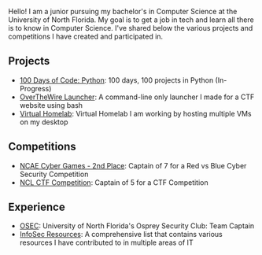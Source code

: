 Hello! I am a junior pursuing my bachelor's in Computer Science at the University of North Florida. My goal is to get a job in tech and learn all there is to know in Computer Science. I've shared below the various projects and competitions I have created and participated in.

## Projects 
- [100 Days of Code: Python](https://github.com/EdgarQuinones/100-Days-of-Python): 100 days, 100 projects in Python (In-Progress)
- [OverTheWire Launcher](https://github.com/EdgarQuinones/OverTheWire-Launcher): A command-line only launcher I made for a CTF website using bash
- [Virtual Homelab](https://github.com/EdgarQuinones/Virtual-HomeLab): Virtual Homelab I am working by hosting multiple VMs on my desktop

## Competitions
- [NCAE Cyber Games - 2nd Place](https://github.com/EdgarQuinones/NCAE-Red-vs-Blue-Competition/blob/main/README.md): Captain of 7 for a Red vs Blue Cyber Security Competition
- [NCL CTF Competition](https://github.com/EdgarQuinones/NCL-CaptureTheFlag-Competition): Captain of 5 for a CTF Competition

## Experience
- [OSEC](https://github.com/EdgarQuinones/Cybersecurity-Club-Projects-and-Achievements): University of North Florida's Osprey Security Club: Team Captain
- [InfoSec Resources](https://github.com/EdgarQuinones/CyberSecurity-Resources): A comprehensive list that contains various resources I have contributed to in multiple areas of IT

